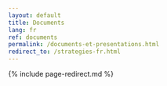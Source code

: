 ```yaml
---
layout: default
title: Documents
lang: fr
ref: documents
permalink: /documents-et-presentations.html
redirect_to: /strategies-fr.html
---
```

<!--markdownlint-disable MD022-->
{% include page-redirect.md %}
